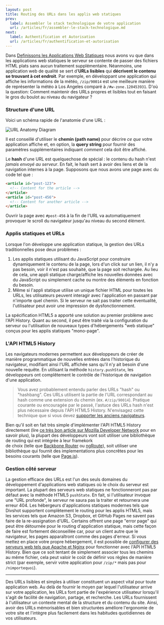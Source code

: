 ```yaml
---
layout: post
title: Routing des URLs dans les applis web statiques
prev:
  label: Assembler le stack technologique de votre application
  url: /articles/fr/assembler-le-stack-technologique.md
next:
  label: Authentification et Autorisation
  url: /articles/fr/authentification-et-autorisation
---
```


Dans [Definissons les Applications Web Statiques](/articles/fr/defining-static-web-apps) nous avons vu que
dans les applications web statiques le serveur se contente de passer des fichiers HTML plats sans aucun traitement 
supplémentaire. Néanmoins, une application web de qualité se sert d'**URLs lisibles** qui **décrivent le contenu se trouvant
à cet endroit**. Par exemple, en développant une application qui affiche les informations de la météo, `/zip/90014` est 
une meilleure manière de représenter la météo à Los Angeles comparé à `/#w-zone.120453931`.
D'où la question: Comment maintenir des URLs propres et lisibles tout en faisant le gros du boulot au niveau du navigateur ?

### Structure d'une URL

Voici un schéma rapide de l'anatomie d'une URL :

<img src="/articles/images/url-anatomy.svg" class="diagram full-width" alt="URL Anatomy Diagram">

Il est conseillé d'utiliser le **chemin (path name)** pour décrire *ce que* votre application affiche et, en option, 
la **query string** pour fournir des paramètres supplémentaires indiquant *comment* cela doit être affiché.

Le **hash** d'une URL est quelquechose de spécial : le contenu du hash n'est *jamais envoyé au serveur*. En fait, le hash
sert à avoir des liens et de la navigation internes à la page. Supposons que nous avons une page avec du code tel que :

```html
<article id="post-123">
  <!-- Content for the article -->
</article>
<article id="post-456">
  <!-- Content for another article -->
</article>
```

Ouvrir la page avec `#post-456` à la fin de l'URL va automatiquement provoquer le scroll du navigateur jusqu'au 
niveau du second élément.

### Applis statiques et URLs

Lorsque l'on développe une application statique, la gestion des URLs traditionnelles pose deux problèmes :  

1. Les applis statiques utilisant du JavaScript pour construire dynamiquement le contenu de la page, lors d'un click sur un lien,
   il n'y a pas besoin, voir il n'est pas souhaité, que la page soit rechargée. Au lieu de cela, une appli statique 
   charge/affiche les nouvelles données avec du JavaScript ou simplement cache ou montre des éléments en fonction du besoin.
2. Même si l'appli statique utilise un unique fichier HTML pour toutes les URLs, les utilisateurs 
   peuvent interagir avec l'application en passant par n'importe quel chemin. Si le serveur ne sait pas traiter 
   cette éventualité, l'utilisateur peut avoir une impression de dysfonctionnement.
   
La spécification HTML5 a apporté une solution au premier problème avec l'API History. Quant au second,
il peut être traité via la configuration du serveur ou l'utilisation de nouveaux types d'hébergements "web statique" 
conçus pour les applis statiques "mono-page".

### L'API HTML5 History

Les navigateurs modernes permettent aux développeurs de créer de manière programmatique de nouvelles entrées dans 
l'historique du navigateur, modifiant ainsi l'URL affichée sans qu'il n'y ait besoin d'une nouvelle requête. 
En utilisant la méthode `history.pushState`, les développeurs ont complêtement le contrôle de l'historique de 
navigation d'une application.

> Vous avez probablement entendu parler des URLs "hash" ou "hashbang". Ces URLs utilisent la partie de l'URL correspondant au hash 
> comme une extension du chemin (ex. `#/zip/90014`). Pratique courante ou encouragée par le passé, l'astuce des URLs hash 
> n'est plus nécessaire depuis l'API HTML5 History. N'envisagez cette technique que si vous devez
> [supporter les anciens navigateurs](http://caniuse.com/#search=pushstate).

Bien qu'il soit en fait très simple d'implémenter l'API HTML5 History directement (lire [ce très bon article sur Mozilla Developer Network](https://developer.mozilla.org/en-US/docs/Web/Guide/API/DOM/Manipulating_the_browser_history)
pour en savoir plus), la plupart des développeurs vont soit utiliser une bibliothèque de routing qui est intégrée à leur framekork   
de choix (telle que [Backbone Router](http://backbonejs.org/#Router) ou [ngRoute](http://docs.angularjs.org/api/ngRoute)), 
soit utiliser une bibliothèque qui fournit des implementations plus concrêtes pour les besoins courants (telle que [Page.js](http://visionmedia.github.io/page.js/)).

### Gestion côté serveur

La gestion efficace des URLs est l'un des seuls domaines du développement d'applications web statiques où 
le choix du serveur est important.
La plupart des serveurs web statiques ne fonctionneront pas par défaut avec la méthode HTML5 `pushState`. En fait,
si l'utilisateur invoque une "URL profonde", le serveur ne saura pas la traiter et retournera une erreur 404.
Les hébergeurs d'applications statiques modernes tels que Divshot supportent complètement le routing pour les applis HTML5,
mais les services tels que Amazon S3, Dropbox, et GitHub Pages ne savent pas faire de la re-assignation d'URL.
Certains offrent une page "error page" qui peut être détournée pour le routing d'application statique, mais cette façon de faire
est fortement déconseillée car, pour un client autre que le navigateur, les pages apparaîtront comme des pages d'erreur.
Si vous mettez en place votre propre hébergement, il est possible de [configurer des serveurs web tels que Apache et Nginx](http://readystate4.com/2012/05/17/nginx-and-apache-rewrite-to-support-html5-pushstate/)
pour fonctionner avec l'API HTML5 History.
Bien que ce soit tentant de simplement associer tous les chemins au même fichier, cela peut valoir le coût de définir vos 
règles de manière strict (par exemple, servir votre application pour `/zip/*` mais pas pour `/nimportequoi`).

---

Des URLs lisibles et simples à utiliser constituent un aspect vital pour toute application web. Au delà de fournir le moyen
par lequel l'utilisateur arrive sur votre application, les URLs font partie de l'expérience utilisateur lorsqu'il s'agit de
facilité de navigation, partage, et recherche. Les URLs fournissent à l'utilisateur un contexte mental de la structure 
et du contenu du site. Ainsi, avoir des URLs mémorisables et bien structurées améliore l'ergonomie de votre site 
et l'intègre plus facilement dans les habitudes quotidiennes de vos utilisateurs.
